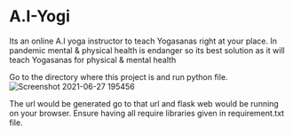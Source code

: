 # A.I-Yogi
Its an online A.I yoga instructor to teach Yogasanas right at your place. In pandemic mental &amp; physical health is endanger so its best solution as it will teach Yogasanas for physical &amp; mental health


Go to the directory where this project is and run python file.
![Screenshot 2021-06-27 195456](https://user-images.githubusercontent.com/78293363/123548418-58c5a400-d782-11eb-8c7b-76cc3a497b0e.png)

The url would be generated go to that url and flask web would be running on your browser.
Ensure having all require libraries given in requirement.txt file.
